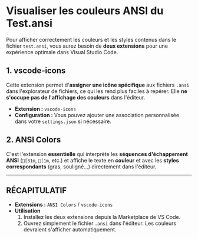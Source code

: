 # Visualiser les couleurs ANSI du Test.ansi

Pour afficher correctement les couleurs et les styles contenus dans le fichier `test.ansi`, vous aurez besoin de **deux extensions** pour une expérience optimale dans Visual Studio Code.

## 1. vscode-icons

Cette extension permet d'**assigner une icône spécifique** aux fichiers `.ansi` dans l'explorateur de fichiers, ce qui les rend plus faciles à repérer. Elle **ne s'occupe pas de l'affichage des couleurs** dans l'éditeur.

* **Extension :** `vscode-icons`
* **Configuration :** Vous pouvez ajouter une association personnalisée dans votre `settings.json` si nécessaire.

## 2. ANSI Colors

C'est l'extension **essentielle** qui interprète les **séquences d'échappement ANSI** (`[31m`, `[1m`, etc.) et affiche le texte en **couleur** et avec les **styles correspondants** (gras, souligné...) directement dans l'éditeur.

---

## RÉCAPITULATIF

* **Extensions :** `ANSI Colors` / `vscode-icons`
* **Utilisation**
    1.  Installez les deux extensions depuis la Marketplace de VS Code.
    2.  Ouvrez simplement le fichier `.ansi` dans l'éditeur. Les couleurs devraient s'afficher automatiquement.
